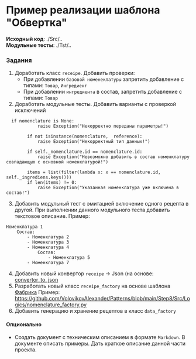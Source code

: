 # Пример реализации шаблона "Обвертка"

**Исходный код**: ./Src/.. <br>
**Модульные тесты**: ./Tst/..

### Задания
1. Доработать класс `receipe`. Добавить проверки:
	- При добавлении `базовой номенеклатуры` запретить добавление с типами:  `Товар`, `Ингредиент`
	- При добавлении `ингредиента` в состав, запретить добавление с типами: `Товар`
2. Доработать модульные тесты. Добавить варианты с проверкой исключений
```
  if nomenclature is None:
            raise Exception("Некорректно переданы параметры!")
        
        if not isinstance(nomenclature,  reference):
            raise Exception("Некорректный тип данных!")
        
        if self._nomenclature.id == nomenclature.id:
            raise Exception("Невозможно добавить в состав номенклатуру совпадающую с основной номенклатурой!")
        
        items = list(filter(lambda x: x == nomenclature.id, self._ingrediens.keys()))
        if len(items) != 0:
            raise Exception("Указанная номенклатура уже включена в состав!") 
```	
3. Добавить модульный тест с эмитацией включение одного рецепта в другой. При выполнении данного модульного теста добавить
текстовое описание. Пример:
```
Номенклатура 1
	Состав:
		- Номенклатура 2
		- Номенклатура 3
		- Номенклатура 4
			Состав:
				- Номенклатура 5
		- Номенклатура 7		
```
4. Добавить новый конвертор `receipe` -> Json (на основе: [convertor_to_json](https://github.com/VolovikovAlexander/Patterns/blob/main/Step8/Src/Logics/convertor_to_json.py)
5. Разработать новый класс `receipe_factory` на основе шаблона [Фабрика](https://github.com/VolovikovAlexander/Patterns/blob/main/Step6/readme.md)
Пример: https://github.com/VolovikovAlexander/Patterns/blob/main/Step8/Src/Logics/nomenclature_factory.py
6. Добавить генерацию и хранение рецептов в класс `data_factory`
 

#### Опционально
- Создать документ с техническим описанием в формате `Markdown`. 
В документе описать примеры. Дать краткое описание данной части проекта. 





